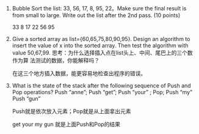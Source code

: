 1. Bubble Sort the list: 33, 56, 17, 8, 95, 22。Make sure the final result is from small to large. Write out the list after the 2nd pass. (10 points)  

    33 8 17 22 56 95  

2. Give a sorted array as list={60,65,75,80,90,95}. Design an algorithm to insert the value of x into the sorted array. Then test the algorithm with value 50,67,99. 思考：为什么选择插入点在list头上、中间、尾巴上的三个数作为算 法测试的数据，你能解释吗？  

    在这三个地方插入数据，能更容易地检查出程序的错误。

3. What is the state of the stack after the following sequence of Push and Pop operations? Push “anne”; Push “get”; Push “your” ; Pop; Push “my” Push “gun”   

    Push就是依次放入元素；Pop就是从上面拿出元素  

    get your my gun 就是上面Push和Pop的结果